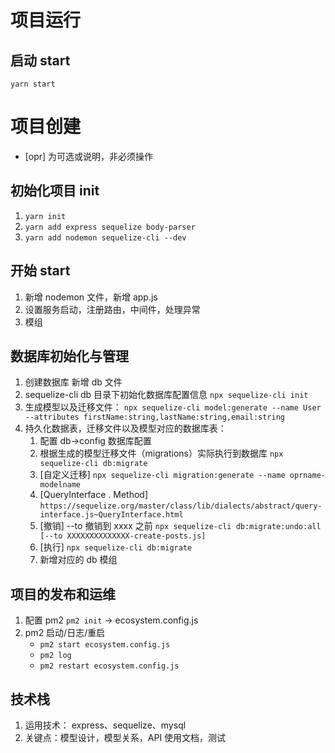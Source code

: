 # 项目运行

## 启动 start

`yarn start`

# 项目创建

- [opr] 为可选或说明，非必须操作

## 初始化项目 init

1. `yarn init`
1. `yarn add express sequelize body-parser`
1. `yarn add nodemon sequelize-cli --dev`

## 开始 start

1. 新增 nodemon 文件，新增 app.js
2. 设置服务启动，注册路由，中间件，处理异常
3. 模组

## 数据库初始化与管理

1. 创建数据库 新增 db 文件
2. sequelize-cli db 目录下初始化数据库配置信息 `npx sequelize-cli init`
3. 生成模型以及迁移文件：
   `npx sequelize-cli model:generate --name User --attributes firstName:string,lastName:string,email:string`
4. 持久化数据表，迁移文件以及模型对应的数据库表：
   1. 配置 db->config 数据库配置
   2. 根据生成的模型迁移文件（migrations）实际执行到数据库 `npx sequelize-cli db:migrate`
   3. [自定义迁移] `npx sequelize-cli migration:generate --name oprname-modelname`
   4. [QueryInterface . Method] `https://sequelize.org/master/class/lib/dialects/abstract/query-interface.js~QueryInterface.html`
   5. [撤销] --to 撤销到 xxxx 之前
      `npx sequelize-cli db:migrate:undo:all [--to XXXXXXXXXXXXXX-create-posts.js]`
   6. [执行] `npx sequelize-cli db:migrate`
   7. 新增对应的 db 模组

## 项目的发布和运维

1. 配置 pm2 `pm2 init` -> ecosystem.config.js
2. pm2 启动/日志/重启
   - `pm2 start ecosystem.config.js`
   - `pm2 log`
   - `pm2 restart ecosystem.config.js`

## 技术栈

1. 运用技术： express、sequelize、mysql
2. 关键点：模型设计，模型关系，API 使用文档，测试
